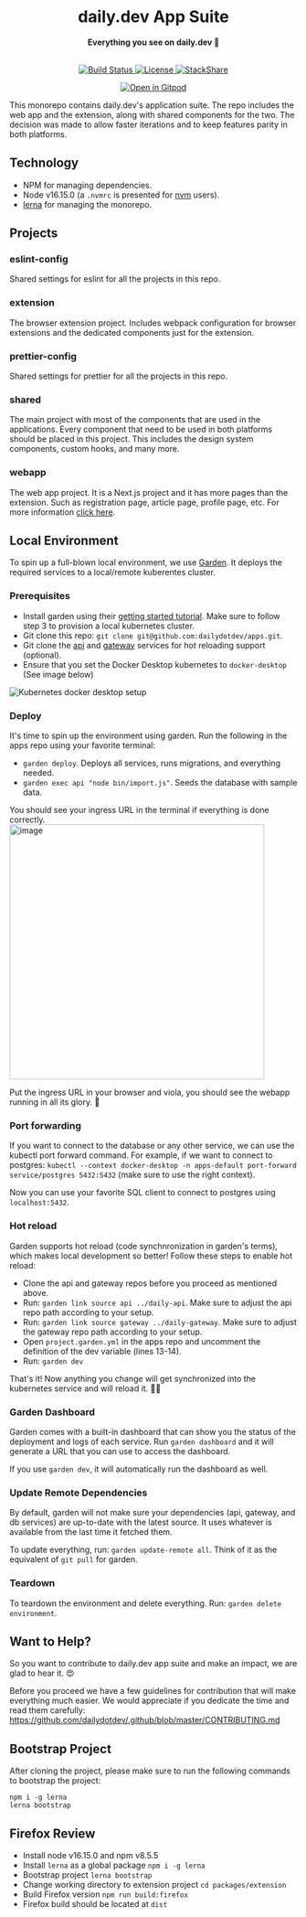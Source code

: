 <div align="center">
  <h1>daily.dev App Suite</h1>
  <strong>Everything you see on daily.dev 👀</strong>
</div>
<br>
<p align="center">
  <a href="https://circleci.com/gh/dailydotdev/apps">
    <img src="https://img.shields.io/circleci/build/github/dailydotdev/apps/master.svg" alt="Build Status">
  </a>
  <a href="https://github.com/dailydotdev/apps/blob/master/LICENSE">
    <img src="https://img.shields.io/github/license/dailydotdev/apps.svg" alt="License">
  </a>
  <a href="https://stackshare.io/daily/daily">
    <img src="http://img.shields.io/badge/tech-stack-0690fa.svg?style=flat" alt="StackShare">
  </a>
</p>

<p align="center">
  <a href="https://gitpod.io/#https://github.com/dailydotdev/apps/">
    <img src="https://gitpod.io/button/open-in-gitpod.svg" alt="Open in Gitpod">
  </a>
</p>

This monorepo contains daily.dev's application suite. The repo includes the web app and the extension, along with shared components for the two.
The decision was made to allow faster iterations and to keep features parity in both platforms.

## Technology

* NPM for managing dependencies.
* Node v16.15.0 (a `.nvmrc` is presented for [nvm](https://github.com/nvm-sh/nvm) users).
* [lerna](https://github.com/lerna/lerna) for managing the monorepo.

## Projects

### eslint-config

Shared settings for eslint for all the projects in this repo.

### extension

The browser extension project. Includes webpack configuration for browser extensions and the dedicated components just for the extension.

### prettier-config

Shared settings for prettier for all the projects in this repo.

### shared

The main project with most of the components that are used in the applications. Every component that need to be used in both platforms should be placed in this project. This includes the design system components, custom hooks, and many more.

### webapp

The web app project. It is a Next.js project and it has more pages than the extension. Such as registration page, article page, profile page, etc.
For more information [click here](https://github.com/dailydotdev/apps/tree/master/packages/webapp).

## Local Environment

To spin up a full-blown local environment, we use [Garden](https://garden.io/). It deploys the required services to a local/remote kuberentes cluster.

### Prerequisites

* Install garden using their [getting started tutorial](https://docs.garden.io/getting-started/1-installation). Make sure to follow step 3 to provision a local kubernetes cluster.
* Git clone this repo: `git clone git@github.com:dailydotdev/apps.git`.
* Git clone the [api](https://github.com/dailydotdev/daily-api) and [gateway](https://github.com/dailydotdev/daily-gateway) services for hot reloading support (optional).
* Ensure that you set the Docker Desktop kubernetes to `docker-desktop` (See image below)

![Kubernetes docker desktop setup](https://drive.google.com/uc?id=1w-apIOwMYi6Py2UtrtZZLFOVkNvkiUOV)

### Deploy

It's time to spin up the environment using garden. Run the following in the apps repo using your favorite terminal:
* `garden deploy`. Deploys all services, runs migrations, and everything needed.
* `garden exec api "node bin/import.js"`. Seeds the database with sample data.

You should see your ingress URL in the terminal if everything is done correctly.
<img width="446" alt="image" src="https://user-images.githubusercontent.com/1993245/185791096-bf90cae0-b0e4-4a32-bb60-1fb5ce7ca360.png">

Put the ingress URL in your browser and viola, you should see the webapp running in all its glory. 🤯

### Port forwarding

If you want to connect to the database or any other service, we can use the kubectl port forward command.
For example, if we want to connect to postgres: `kubectl --context docker-desktop -n apps-default port-forward service/postgres 5432:5432` (make sure to use the right context).

Now you can use your favorite SQL client to connect to postgres using `localhost:5432`.

### Hot reload

Garden supports hot reload (code synchnronization in garden's terms), which makes local development so better!
Follow these steps to enable hot reload:
* Clone the api and gateway repos before you proceed as mentioned above.
* Run: `garden link source api ../daily-api`. Make sure to adjust the api repo path according to your setup.
* Run: `garden link source gateway ../daily-gateway`. Make sure to adjust the gateway repo path according to your setup.
* Open `project.garden.yml` in the apps repo and uncomment the definition of the dev variable (lines 13-14).
* Run: `garden dev`

That's it! Now anything you change will get synchronized into the kubernetes service and will reload it. 🧙‍♂️

### Garden Dashboard

Garden comes with a built-in dashboard that can show you the status of the deployment and logs of each service.
Run `garden dashboard` and it will generate a URL that you can use to access the dashboard.

If you use `garden dev`, it will automatically run the dashboard as well.

### Update Remote Dependencies

By default, garden will not make sure your dependencies (api, gateway, and db services) are up-to-date with the latest source.
It uses whatever is available from the last time it fetched them.

To update everything, run: `garden update-remote all`. Think of it as the equivalent of `git pull` for garden.

### Teardown

To teardown the environment and delete everything. Run: `garden delete environment`.


## Want to Help?

So you want to contribute to daily.dev app suite and make an impact, we are glad to hear it. :heart_eyes:

Before you proceed we have a few guidelines for contribution that will make everything much easier.
We would appreciate if you dedicate the time and read them carefully:
https://github.com/dailydotdev/.github/blob/master/CONTRIBUTING.md

## Bootstrap Project

After cloning the project, please make sure to run the following commands to bootstrap the project:
```
npm i -g lerna
lerna bootstrap
```

## Firefox Review

* Install node v16.15.0 and npm v8.5.5
* Install `lerna` as a global package `npm i -g lerna` 
* Bootstrap project `lerna bootstrap`
* Change working directory to extension project `cd packages/extension`
* Build Firefox version `npm run build:firefox`
* Firefox build should be located at `dist`
